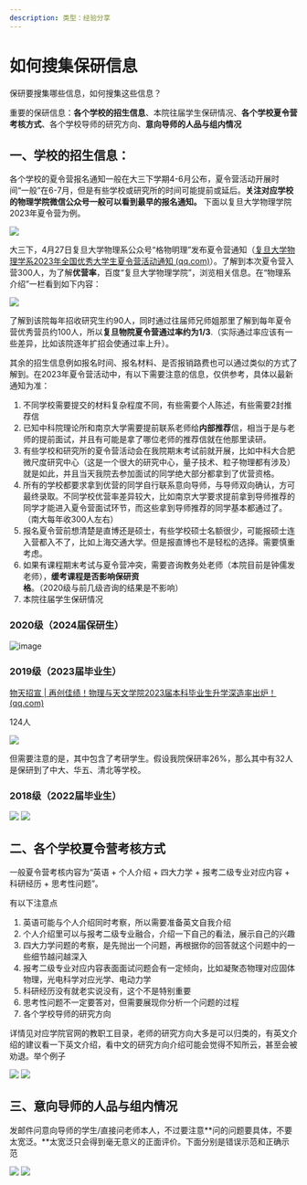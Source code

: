 ```yaml
---
description: 类型：经验分享
---
```


# 如何搜集保研信息

保研要搜集哪些信息，如何搜集这些信息？

重要的保研信息：**各个学校的招生信息**、本院往届学生保研情况、**各个学校夏令营考核方式**、各个学校导师的研究方向、**意向导师的人品与组内情况**

## 一、学校的招生信息：

各个学校的夏令营报名通知一般在大三下学期4-6月公布，夏令营活动开展时间“一般”在6-7月，但是有些学校或研究所的时间可能提前或延后。**关注对应学校的物理学院微信公众号一般可以看到最早的报名通知。** 下面以复旦大学物理学院2023年夏令营为例。

![](.gitbook/assets/0.png)

大三下，4月27日复旦大学物理系公众号“格物明理”发布夏令营通知（[复旦大学物理学系2023年全国优秀大学生夏令营活动通知 (qq.com)](https://mp.weixin.qq.com/s/Z4yMDFvQdlKDvK6f5QnbdA)）。了解到本次夏令营入营300人，为了解**优营率**，百度“复旦大学物理学院”，浏览相关信息。在“物理系介绍”一栏看到如下内容：

![](.gitbook/assets/1.png)

了解到该院每年招收研究生约90人，同时通过往届师兄师姐那里了解到每年夏令营优秀营员约100人，所以**复旦物院夏令营通过率约为1/3**.（实际通过率应该有一些差异，比如该院逐年扩招会使通过率上升）。

其余的招生信息例如报名时间、报名材料、是否报销路费也可以通过类似的方式了解到。在2023年夏令营活动中，有以下需要注意的信息，仅供参考，具体以最新通知为准：

1. 不同学校需要提交的材料复杂程度不同，有些需要个人陈述，有些需要2封推荐信
2. 已知中科院理论所和南京大学需要提前联系老师给**内部推荐**信，相当于是与老师的提前面试，并且有可能是拿了哪位老师的推荐信就在他那里读研。
3. 有些学校和研究所的夏令营活动会在我院期末考试前就开展，比如中科大合肥微尺度研究中心（这是一个很大的研究中心，量子技术、粒子物理都有涉及）就是如此，并且当天我院去参加面试的同学绝大部分都拿到了优营资格。
4. 所有的学校都要求拿到优营的同学自行联系意向导师，与导师双向确认，方可最终录取。不同学校优营率差异较大，比如南京大学要求提前拿到导师推荐的同学才能进入夏令营面试环节，而这些拿到导师推荐的同学基本都通过了。（南大每年收300人左右）
5. 报名夏令营前想清楚是直博还是硕士，有些学校硕士名额很少，可能报硕士连入营都入不了，比如上海交通大学。但是报直博也不是轻松的选择。需要慎重考虑。
6. 如果有课程期末考试与夏令营冲突，需要咨询教务处老师（本院目前是钟儒发老师），**缓考课程是否影响保研资格**。（2020级与前几级咨询的结果是不影响）
7. 本院往届学生保研情况

### 2020级（2024届保研生）   
![image](https://github.com/zhangshr8/SurviveSYSUSPAManual/assets/92584682/8a1e8ffe-db79-4d12-8834-865be21e637b)


### 2019级（2023届毕业生）
[物天招宣 | 再创佳绩！物理与天文学院2023届本科毕业生升学深造率出炉！ (qq.com)](https://mp.weixin.qq.com/s/mP273wsGO7qGgTNOsiY\_-Q)

124人

![](.gitbook/assets/2.png)

但需要注意的是，其中包含了考研学生。假设我院保研率26%，那么其中有32人是保研到了中大、华五、清北等学校。

### 2018级（2022届毕业生）

![](.gitbook/assets/3.jpeg) ![](.gitbook/assets/4.jpeg)









## 二、各个学校夏令营考核方式

一般夏令营考核内容为“英语 + 个人介绍 + 四大力学 + 报考二级专业对应内容 + 科研经历 + 思考性问题”。

有以下注意点

1. 英语可能与个人介绍同时考察，所以需要准备英文自我介绍
2. 个人介绍里可以与报考二级专业融合，介绍一下自己的看法，展示自己的兴趣
3. 四大力学问题的考察，是先抛出一个问题，再根据你的回答就这个问题中的一些细节越问越深入
4. 报考二级专业对应内容表面面试问题会有一定倾向，比如凝聚态物理对应固体物理，光电科学对应光学、电动力学
5. 科研经历没有就老实说没有，这个不是特别重要
6. 思考性问题不一定要答对，但需要展现你分析一个问题的过程
7. 各个学校导师的研究方向

详情见对应学院官网的教职工目录，老师的研究方向大多是可以归类的，有英文介绍的建议看一下英文介绍，看中文的研究方向介绍可能会觉得不知所云，甚至会被劝退。举个例子

![](.gitbook/assets/5.png) ![](.gitbook/assets/6.png)









## 三、意向导师的人品与组内情况

发邮件问意向导师的学生/直接问老师本人，不过要注意**问的问题要具体，不要太宽泛。**太宽泛只会得到毫无意义的正面评价。下面分别是错误示范和正确示范

![](.gitbook/assets/7.png) ![](.gitbook/assets/8.png)
